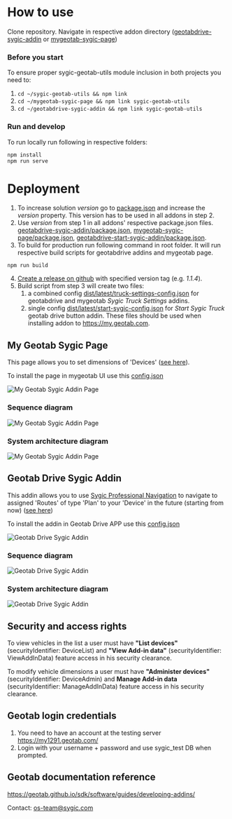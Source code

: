 # How to use

Clone repository. Navigate in respective addon directory ([geotabdrive-sygic-addin](geotabdrive-sygic-addin) or [mygeotab-sygic-page](mygeotab-sygic-page))

### Before you start
To ensure proper sygic-geotab-utils module inclusion in both projects you need to:

1. ```cd ~/sygic-geotab-utils && npm link```
2. ```cd ~/mygeotab-sygic-page && npm link sygic-geotab-utils```
3. ```cd ~/geotabdrive-sygic-addin && npm link sygic-geotab-utils```

### Run and develop
To run locally run following in respective folders:

```
npm install
npm run serve
```
# Deployment
1. To increase solution _version_ go to [package.json](package.json) and increase the _version_ property. This version has to be used in all addons in step 2.
2. Use _version_ from step 1 in all addons' respective package.json files. [geotabdrive-sygic-addin/package.json](geotabdrive-sygic-addin/package.json), [mygeotab-sygic-page/package.json](mygeotab-sygic-page/package.json), [geotabdrive-start-sygic-addin/package.json](geotabdrive-start-sygic-addin/package.json).
3. To build for production run following command in root folder. It will run respective build scripts for geotabdrive addins and mygeotab page.
```
npm run build
```
4. [Create a release on github](https://docs.github.com/en/repositories/releasing-projects-on-github/managing-releases-in-a-repository) with specified version tag (e.g. _1.1.4_).
5. Build script from step 3 will create two files:
    1. a combined config [dist/latest/truck-settings-config.json](dist/latest/truck-settings-config.json) for geotabdrive and mygeotab _Sygic Truck Settings_ addins.
    2. single config [dist/latest/start-sygic-config.json](dist/latest/start-sygic-config.json) for _Start Sygic Truck_ geotab drive button addin. 
These files should be used when installing addon to https://my.geotab.com.

## My Geotab Sygic Page

This page allows you to set dimensions of 'Devices' ([see here](mygeotab-sygic-page/src/app/scripts/main.js#L232)).

To install the page in mygeotab UI use this [config.json](dist/latest/truck-settings-config.json)

![My Geotab Sygic Addin Page](mygeotab-sygic-page.png)

### Sequence diagram

![My Geotab Sygic Addin Page](mygeotab-sygic-page-sequence.png)

### System architecture diagram

![My Geotab Sygic Addin Page](mygeotab-sygic-page-architecture.png)

## Geotab Drive Sygic Addin

This addin allows you to use [Sygic Professional Navigation](https://www.sygic.com/enterprise/professional-gps-navigation-sdk) to navigate to assigned 'Routes' of type 'Plan' to your 'Device' in the future (starting from now) ([see here](https://github.com/Sygic/sygic.github.io/blob/master/geotab/geotabdrive-sygic-addin/src/app/scripts/main.js#L189))

To install the addin in Geotab Drive APP use this [config.json](dist/latest/truck-settings-config.json)

![Geotab Drive Sygic Addin](geotabdrive-sygic-addin.png)

### Sequence diagram

![Geotab Drive Sygic Addin](geotabdrive-sygic-addin-sequence.png)

### System architecture diagram

![Geotab Drive Sygic Addin](geotabdrive-sygic-addin-architecture.png)

## Security and access rights

To view vehicles in the list a user must have **"List devices"** (securityIdentifier: DeviceList) and **"View Add-in data"** (securityIdentifier: ViewAddInData) feature access in his security clearance.

To modify vehicle dimensions a user must have **"Administer devices"** (securityIdentifier: DeviceAdmin) and **Manage Add-in data** (securityIdentifier: ManageAddInData) feature access in his security clearance.

## Geotab login credentials
1. You need to have an account at the testing server https://my1291.geotab.com/
2. Login with your username + password and use sygic_test DB when prompted.

## Geotab documentation reference
https://geotab.github.io/sdk/software/guides/developing-addins/

Contact: [os-team@sygic.com](mailto:os-team@sygic.com)
